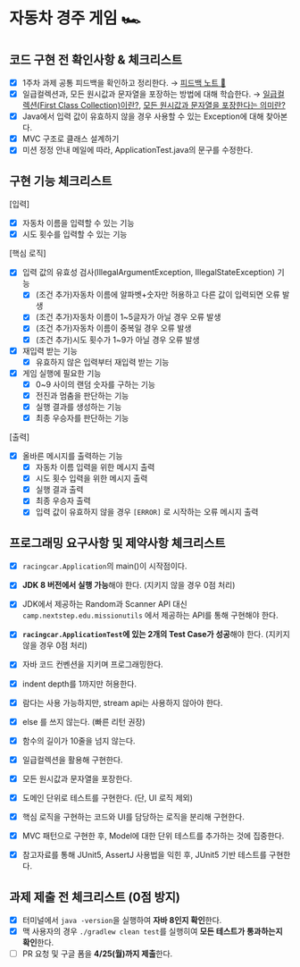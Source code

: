 # 자동차 경주 게임 🏎

## 코드 구현 전 확인사항 & 체크리스트

- [X] 1주차 과제 공통 피드백을 확인하고 정리한다. → [피드백 노트 📝](./feedback-note.md)
- [X] 일급컬렉션과, 모든 원시값과 문자열을 포장하는 방법에 대해 학습한다. → [일급컬렉션(First Class Collection)이란?](./what-is-mean-first-class-collection.md), [모든 원시값과 문자열을 포장한다는 의미란?](./what-is-mean-wrapping-variable.md) 
- [X] Java에서 입력 값이 유효하지 않을 경우 사용할 수 있는 Exception에 대해 찾아본다.
- [X] MVC 구조로 클래스 설계하기
- [X] 미션 정정 안내 메일에 따라, ApplicationTest.java의 문구를 수정한다. 

## 구현 기능 체크리스트

[입력]

- [X] 자동차 이름을 입력할 수 있는 기능
- [X] 시도 횟수를 입력할 수 있는 기능

[핵심 로직]

- [X] 입력 값의 유효성 검사(IllegalArgumentException, IllegalStateException) 기능
  - [X] (조건 추가)자동차 이름에 알파벳+숫자만 허용하고 다른 값이 입력되면 오류 발생
  - [X] (조건 추가)자동차 이름이 1~5글자가 아닐 경우 오류 발생
  - [X] (조건 추가)자동차 이름이 중복일 경우 오류 발생
  - [X] (조건 추가)시도 횟수가 1~9가 아닐 경우 오류 발생
- [X] 재입력 받는 기능
  - [X] 유효하지 않은 입력부터 재입력 받는 기능
- [X] 게임 실행에 필요한 기능
  - [X] 0~9 사이의 랜덤 숫자를 구하는 기능
  - [X] 전진과 멈춤을 판단하는 기능
  - [X] 실행 결과를 생성하는 기능
  - [X] 최종 우승자를 판단하는 기능

[출력]

- [X] 올바른 메시지를 출력하는 기능
  - [X] 자동차 이름 입력을 위한 메시지 출력
  - [X] 시도 횟수 입력을 위한 메시지 출력
  - [X] 실행 결과 출력
  - [X] 최종 우승자 출력
  - [X] 입력 값이 유효하지 않을 경우 `[ERROR]` 로 시작하는 오류 메시지 출력

## 프로그래밍 요구사항 및 제약사항 체크리스트

- [X] `racingcar.Application`의 main()이 시작점이다.
- [X] **JDK 8 버전에서 실행 가능**해야 한다. (지키지 않을 경우 0점 처리)
- [X] JDK에서 제공하는 Random과 Scanner API 대신 `camp.nextstep.edu.missionutils` 에서 제공하는 API를 통해 구현해야 한다.
- [X] **`racingcar.ApplicationTest`에 있는 2개의 Test Case가 성공**해야 한다. (지키지 않을 경우 0점 처리)


- [X] 자바 코드 컨벤션을 지키며 프로그래밍한다.
- [X] indent depth를 1까지만 허용한다.
- [X] 람다는 사용 가능하지만, stream api는 사용하지 않아야 한다.
- [X] else 를 쓰지 않는다. (빠른 리턴 권장)
- [X] 함수의 길이가 10줄을 넘지 않는다.

- [X] 일급컬렉션을 활용해 구현한다.
- [X] 모든 원시값과 문자열을 포장한다.

- [X] 도메인 단위로 테스트를 구현한다. (단, UI 로직 제외)
- [X] 핵심 로직을 구현하는 코드와 UI를 담당하는 로직을 분리해 구현한다.
- [X] MVC 패턴으로 구현한 후, Model에 대한 단위 테스트를 추가하는 것에 집중한다.
- [X] 참고자료를 통해 JUnit5, AssertJ 사용법을 익힌 후, JUnit5 기반 테스트를 구현한다.

## 과제 제출 전 체크리스트 (0점 방지)

- [X] 터미널에서 `java -version`을 실행하여 **자바 8인지 확인**한다.
- [X] 맥 사용자의 경우 `./gradlew clean test`를 실행히여 **모든 테스트가 통과하는지 확인**한다.
- [ ] PR 요청 및 구글 폼을 **4/25(월)까지 제출**한다.
